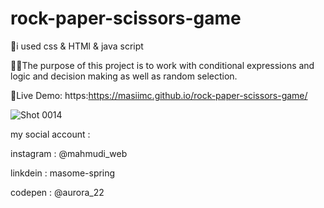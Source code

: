 # rock-paper-scissors-game

🤖i used css & HTMl & java script

🐱‍🏍The purpose of this project is to work with conditional expressions and logic and decision making as well as random selection.

🔗Live Demo: https:https://masiimc.github.io/rock-paper-scissors-game/

![Shot 0014](https://user-images.githubusercontent.com/116202175/215736660-4e626aba-f05b-488f-b444-3ea387709f4c.png)

my social account :

instagram : @mahmudi_web

linkdein : masome-spring

codepen : @aurora_22




